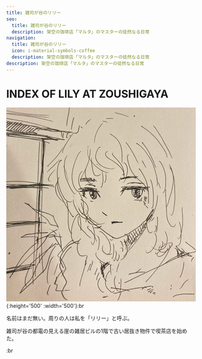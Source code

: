 ```yaml
---
title: 雑司が谷のリリー
seo:
  title: 雑司が谷のリリー
  description: 架空の珈琲店「マルタ」のマスターの徒然なる日常
navigation:
  title: 雑司が谷のリリー
  icon: i-material-symbols-coffee
  description: 架空の珈琲店「マルタ」のマスターの徒然なる日常
description: 架空の珈琲店「マルタ」のマスターの徒然なる日常
---
```


# INDEX OF LILY AT ZOUSHIGAYA

![top](/%E3%82%B9%E3%82%AF%E3%83%AA%E3%83%BC%E3%83%B3%E3%82%B7%E3%83%A7%E3%83%83%E3%83%88%202025-07-08%2020.27.37.png){:height='500' :width='500'}:br

名前はまだ無い。周りの人は私を「リリー」と呼ぶ。

雑司が谷の都電の見える崖の雑居ビルの1階で古い居抜き物件で喫茶店を始めた。

:br
